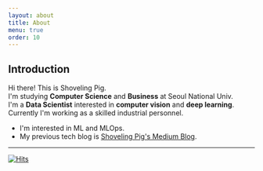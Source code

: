 ```yaml
---
layout: about
title: About
menu: true
order: 10
---
```


## Introduction

Hi there! This is Shoveling Pig.  
I'm studying **Computer Science** and **Business** at Seoul National Univ.  
I'm a **Data Scientist** interested in **computer vision** and **deep learning**.  
Currently I'm working as a skilled industrial personnel.
 
* I'm interested in ML and MLOps.
* My previous tech blog is [Shoveling Pig's Medium Blog][medium-blog]. 

[medium-blog]: https://medium.com/shoveling-pig

---
[![Hits](https://hits.seeyoufarm.com/api/count/incr/badge.svg?url=https%3A%2F%2Fgithub.com%2Fshoveling-pig&count_bg=%2379C83D&title_bg=%23555555&icon=&icon_color=%23FF0000&title=hits&edge_flat=false)](https://hits.seeyoufarm.com)
